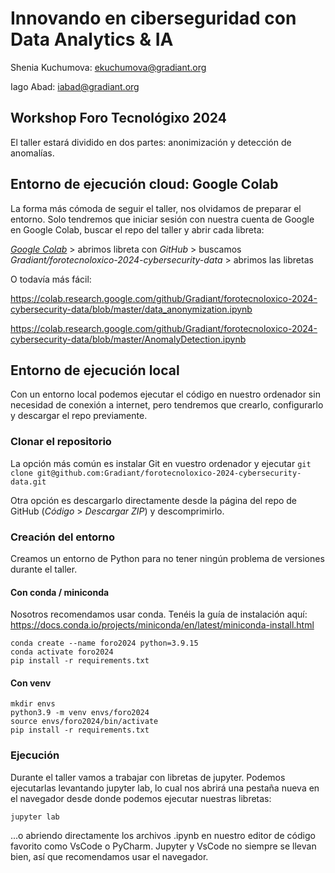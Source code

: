 # Innovando en ciberseguridad con Data Analytics & IA

Shenia Kuchumova: <ekuchumova@gradiant.org>

Iago Abad: <iabad@gradiant.org>

## Workshop Foro Tecnológixo 2024

El taller estará dividido en dos partes: anonimización y detección de anomalías.

## Entorno de ejecución cloud: Google Colab

La forma más cómoda de seguir el taller, nos olvidamos de preparar el entorno. Solo tendremos que iniciar sesión con nuestra cuenta de Google en Google Colab, buscar el repo del taller y abrir cada libreta:

*[Google Colab](https://colab.research.google.com/)* > abrimos libreta con *GitHub* > buscamos *Gradiant/forotecnoloxico-2024-cybersecurity-data* > abrimos las libretas

O todavía más fácil:

<https://colab.research.google.com/github/Gradiant/forotecnoloxico-2024-cybersecurity-data/blob/master/data_anonymization.ipynb>

<https://colab.research.google.com/github/Gradiant/forotecnoloxico-2024-cybersecurity-data/blob/master/AnomalyDetection.ipynb>

## Entorno de ejecución local

Con un entorno local podemos ejecutar el código en nuestro ordenador sin necesidad de conexión a internet, pero tendremos que crearlo, configurarlo y descargar el repo previamente.

### Clonar el repositorio

La opción más común es instalar Git en vuestro ordenador y ejecutar `git clone git@github.com:Gradiant/forotecnoloxico-2024-cybersecurity-data.git`

Otra opción es descargarlo directamente desde la página del repo de GitHub (*Código* > *Descargar ZIP*) y descomprimirlo.

### Creación del entorno

Creamos un entorno de Python para no tener ningún problema de versiones durante el taller.

#### Con conda / miniconda

Nosotros recomendamos usar conda.
Tenéis la guía de instalación aquí: <https://docs.conda.io/projects/miniconda/en/latest/miniconda-install.html>

```shell
conda create --name foro2024 python=3.9.15
conda activate foro2024
pip install -r requirements.txt
```

#### Con venv

```shell
mkdir envs 
python3.9 -m venv envs/foro2024
source envs/foro2024/bin/activate
pip install -r requirements.txt
```

### Ejecución

Durante el taller vamos a trabajar con libretas de jupyter.
Podemos ejecutarlas levantando jupyter lab, lo cual nos abrirá una pestaña nueva en el navegador desde donde podemos ejecutar nuestras libretas:

```shell
jupyter lab
```

...o abriendo directamente los archivos .ipynb en nuestro editor de código favorito como VsCode o PyCharm. Jupyter y VsCode no siempre se llevan bien, así que recomendamos usar el navegador.
